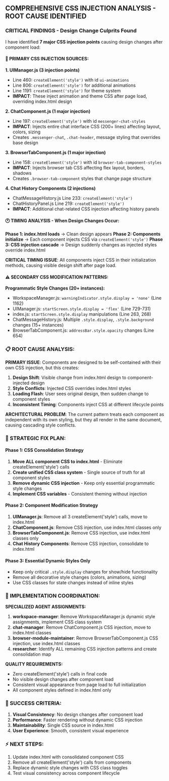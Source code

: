 ## COMPREHENSIVE CSS INJECTION ANALYSIS - ROOT CAUSE IDENTIFIED

### **CRITICAL FINDINGS - Design Change Culprits Found**

I have identified **7 major CSS injection points** causing design changes after component load:

#### **🎯 PRIMARY CSS INJECTION SOURCES:**

**1. UIManager.js (3 injection points)**
- Line 460: `createElement('style')` with id `ui-animations` 
- Line 806: `createElement('style')` for additional animations
- Line 1191: `createElement('style')` for theme system
- **IMPACT**: These inject animation and theme CSS after page load, overriding index.html design

**2. ChatComponent.js (1 major injection)**
- Line 197: `createElement('style')` with id `messenger-chat-styles`
- **IMPACT**: Injects entire chat interface CSS (200+ lines) affecting layout, colors, sizing
- Creates `.messenger-chat`, `.chat-header`, message styling that overrides base design

**3. BrowserTabComponent.js (1 major injection)**
- Line 158: `createElement('style')` with id `browser-tab-component-styles`
- **IMPACT**: Injects browser tab CSS affecting flex layout, borders, shadows
- Creates `.browser-tab-component` styles that change page structure

**4. Chat History Components (2 injections)**
- ChatMessageHistory.js Line 233: `createElement('style')`
- ChatHistoryPanel.js Line 219: `createElement('style')`
- **IMPACT**: Additional chat-related CSS injection affecting history panels

#### **🕐 TIMING ANALYSIS - When Design Changes Occur:**

**Phase 1: index.html loads** → Clean design appears
**Phase 2: Components initialize** → Each component injects CSS via `createElement('style')`
**Phase 3: CSS injection cascade** → Design suddenly changes as injected styles override index.html

**CRITICAL TIMING ISSUE**: All components inject CSS in their initialization methods, causing visible design shift after page load.

#### **⚠️ SECONDARY CSS MODIFICATION PATTERNS:**

**Programmatic Style Changes (20+ instances):**
- WorkspaceManager.js: `warningIndicator.style.display = 'none'` (Line 1162)
- UIManager.js: `startScreen.style.display = 'flex'` (Line 729-731)
- index.js: `startScreen.style.display` manipulations (Line 263, 268)
- ChatMessageHistory.js: Multiple `.style.display`, `.style.background` changes (15+ instances)
- BrowserTabComponent.js: `addressBar.style.opacity` changes (Line 654)

### **📋 ROOT CAUSE ANALYSIS:**

**PRIMARY ISSUE**: Components are designed to be self-contained with their own CSS injection, but this creates:
1. **Design Shift**: Visible change from index.html design to component-injected design
2. **Style Conflicts**: Injected CSS overrides index.html styles
3. **Loading Flash**: User sees original design, then sudden change to component styles
4. **Inconsistent Timing**: Components inject CSS at different lifecycle points

**ARCHITECTURAL PROBLEM**: The current pattern treats each component as independent with its own styling, but they all render in the same document, causing cascading style conflicts.

### **🎯 STRATEGIC FIX PLAN:**

#### **Phase 1: CSS Consolidation Strategy**
1. **Move ALL component CSS to index.html** - Eliminate createElement('style') calls
2. **Create unified CSS class system** - Single source of truth for all component styles
3. **Remove dynamic CSS injection** - Keep only essential programmatic style changes
4. **Implement CSS variables** - Consistent theming without injection

#### **Phase 2: Component Modification Strategy**
1. **UIManager.js**: Remove all 3 createElement('style') calls, move to index.html
2. **ChatComponent.js**: Remove CSS injection, use index.html classes only
3. **BrowserTabComponent.js**: Remove CSS injection, use index.html classes only
4. **Chat History Components**: Remove CSS injection, consolidate to index.html

#### **Phase 3: Essential Dynamic Styles Only**
- Keep only critical `.style.display` changes for show/hide functionality
- Remove all decorative style changes (colors, animations, sizing)
- Use CSS classes for state changes instead of inline styles

### **🚀 IMPLEMENTATION COORDINATION:**

**SPECIALIZED AGENT ASSIGNMENTS:**
1. **workspace-manager**: Remove WorkspaceManager.js dynamic style assignments, implement CSS class system
2. **chat-manager**: Remove ChatComponent.js CSS injection, move to index.html classes
3. **browser-module-maintainer**: Remove BrowserTabComponent.js CSS injection, use index.html classes
4. **researcher**: Identify ALL remaining CSS injection patterns and create consolidation map

**QUALITY REQUIREMENTS:**
- Zero createElement('style') calls in final code
- No visible design changes after component load
- Consistent visual appearance from page load to full initialization
- All component styles defined in index.html only

### **🎯 SUCCESS CRITERIA:**
1. **Visual Consistency**: No design changes after component load
2. **Performance**: Faster rendering without dynamic CSS injection
3. **Maintainability**: Single CSS source in index.html
4. **User Experience**: Smooth, consistent visual experience

### **⚡ NEXT STEPS:**
1. Update index.html with consolidated component CSS
2. Remove all createElement('style') calls from components
3. Replace dynamic style changes with CSS class toggles
4. Test visual consistency across component lifecycle